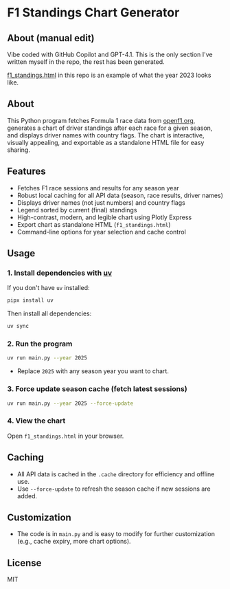 # F1 Standings Chart Generator

## About (manual edit)
Vibe coded with GitHub Copilot and GPT-4.1. This is the only section I've
written myself in the repo, the rest has been generated.

[f1_standings.html](https://htmlpreview.github.io/?https://github.com/morberg/f1-chart/blob/main/f1_standings.html)
in this repo is an example of what the year 2023 looks like.

## About

This Python program fetches Formula 1 race data from [openf1.org](https://openf1.org), generates a chart of driver standings after each race for a given season, and displays driver names with country flags. The chart is interactive, visually appealing, and exportable as a standalone HTML file for easy sharing.

## Features

- Fetches F1 race sessions and results for any season year
- Robust local caching for all API data (season, race results, driver names)
- Displays driver names (not just numbers) and country flags
- Legend sorted by current (final) standings
- High-contrast, modern, and legible chart using Plotly Express
- Export chart as standalone HTML (`f1_standings.html`)
- Command-line options for year selection and cache control

## Usage

### 1. Install dependencies with [uv](https://github.com/astral-sh/uv)

If you don't have `uv` installed:

```sh
pipx install uv
```

Then install all dependencies:

```sh
uv sync
```

### 2. Run the program

```sh
uv run main.py --year 2025
```
- Replace `2025` with any season year you want to chart.

### 3. Force update season cache (fetch latest sessions)

```sh
uv run main.py --year 2025 --force-update
```

### 4. View the chart

Open `f1_standings.html` in your browser.

## Caching

- All API data is cached in the `.cache` directory for efficiency and offline use.
- Use `--force-update` to refresh the season cache if new sessions are added.

## Customization

- The code is in `main.py` and is easy to modify for further customization (e.g., cache expiry, more chart options).

## License

MIT
